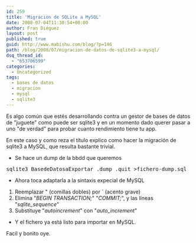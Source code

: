 ```yaml
---
id: 259
title: 'Migracion de SQLite a MySQL'
date: 2008-07-04T11:30:54+00:00
author: Fran Diéguez
layout: post
published: true
guid: http://www.mabishu.com/blog/?p=146
path: /blog/2008/07/migracion-de-datos-de-sqlite3-a-mysql/
dsq_thread_id:
  - "653706599"
categories:
  - Uncategorized
tags:
  - bases de datos
  - migracion
  - mysql
  - sqlite3
---
```

Es algo común que estés desarrollando contra un gestor de bases de datos de "juguete" como puede ser sqlite3 y en un momento dado querer pasar a uno "de verdad" para probar cuanto rendimiento tiene tu app.

En este caso y como reza el título explico como hacer la migración de sqlite3 a MySQL, que resulta bastante trivial.

* Se hace un dump de la bbdd que queremos

<pre lang="bash">sqlite3 BasedeDatosaExportar .dump .quit >fichero-dump.sql</pre>

* Ahora toca adaptarla a la sintaxis expecial de MySQL

<ol>
	<li>Reemplazar " (comillas dobles) por ` (acento grave)</li>
	<li>Elimina "<em>BEGIN TRANSACTION;</em>" "<em>COMMIT;</em>", y las líneas "<em>sqlite_sequence</em>"</li>
	<li>Substituye "<em>autoincrement</em>" con "<em>auto_increment</em>"</li>
</ol>

* Y el fichero ya está listo para importar en MySQL.

Facil y bonito oye.
